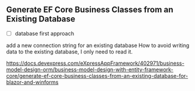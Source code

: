 ## Generate EF Core Business Classes from an Existing Database



- [ ] database first approach


add a new connection string for an existing database
How to avoid writing data to the existing database, I only need to read it.


https://docs.devexpress.com/eXpressAppFramework/402971/business-model-design-orm/business-model-design-with-entity-framework-core/generate-ef-core-business-classes-from-an-existing-database-for-blazor-and-winforms